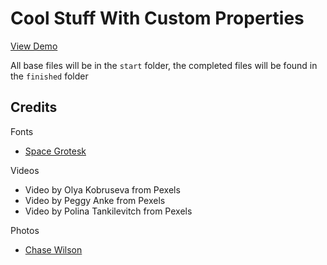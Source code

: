 # Cool Stuff With Custom Properties

[View Demo](https://frzrbox.github.io/coolStuffWithCustomProperties/finished/)

All base files will be in the `start` folder, the completed files will be found in the `finished` folder

## Credits

Fonts

- [Space Grotesk](https://fonts.google.com/specimen/Space+Grotesk?preview.text_type=custom#standard-styles)

Videos

- Video by Olya Kobruseva from Pexels
- Video by Peggy Anke from Pexels
- Video by Polina Tankilevitch from Pexels

Photos

- [Chase Wilson](https://unsplash.com/@jiggliemon)
